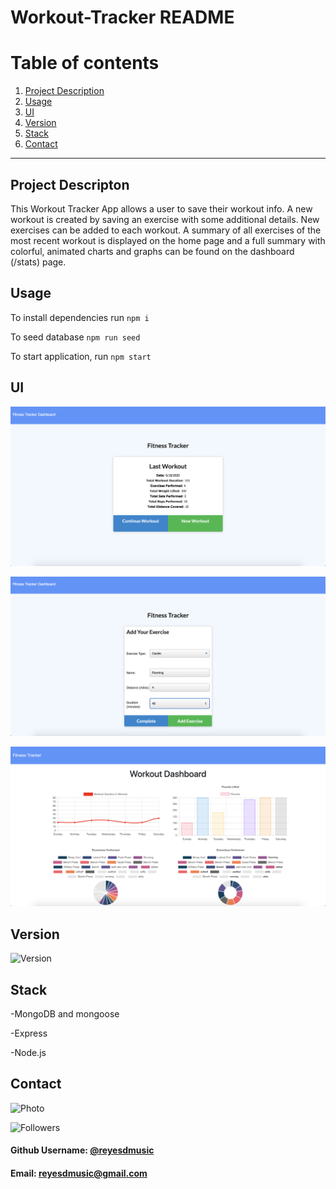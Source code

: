 # Workout-Tracker README

# Table of contents
1. [Project Description](#descriptionLink)
2. [Usage](#usageLink)
3. [UI](#uiLink)
4. [Version](#versionLink)
5. [Stack](#dependenciesLink)
6. [Contact](#contactLink)


----

## Project Descripton <a name="descriptionLink"></a>
This Workout Tracker App allows a user to save their workout info. A new workout is created by saving an exercise with some additional details. New exercises can be added to each workout. A summary of all exercises of the most recent workout is displayed on the home page and a full summary with colorful, animated charts and graphs can be found on the dashboard (/stats) page.

## Usage <a name="usageLink"></a>
To install dependencies run ```npm i```

To seed database ```npm run seed```

To start application, run ```npm start```

## UI <a name="uiLink"></a>
![](images/workout_ui_1.png)

![](images/workout_ui_2.png)

![](images/workout_ui_3.png)

## Version <a name="versionLink"></a>
![Version](https://img.shields.io/badge/Version-1.0-f39f37)

## Stack  <a name="dependenciesLink"></a>

-MongoDB and mongoose

-Express

-Node.js

## Contact <a name="contactLink"></a>
![Photo](https://avatars1.githubusercontent.com/u/59745204?v=4)

![Followers](<https://img.shields.io/github/followers/reyesdmusic?style=social>) 
#### Github Username: [@reyesdmusic](https://www.github.com/reyesdmusic)
#### Email: reyesdmusic@gmail.com